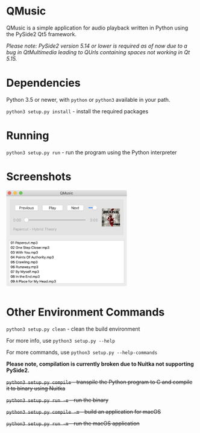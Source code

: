 # QMusic

QMusic is a simple application for audio playback written in Python using the PySide2 Qt5 framework.

*Please note: PySide2 version 5.14 or lower is required as of now due to a bug in QtMultimedia leading to QUrls containing spaces not working in Qt 5.15.*


# Dependencies

Python 3.5 or newer, with `python` or `python3` available in your path.

`python3 setup.py install` - install the required packages


# Running

`python3 setup.py run` - run the program using the Python interpreter


# Screenshots

<img src="resources/documentation/screenshot.png" width=320 style="border-radius: 4px; margin-bottom: 10px"/>


# Other Environment Commands

`python3 setup.py clean` - clean the build environment

For more info, use `python3 setup.py --help`

For more commands, use `python3 setup.py --help-commands`


**Please note, compilation is currently broken due to Nuitka not supporting PySide2.**

~~`python3 setup.py compile` - transpile the Python program to C and compile it to binary using Nuitka~~

~~`python3 setup.py run -e` - run the binary~~

~~`python3 setup.py compile -m` - build an application for macOS~~

~~`python3 setup.py run -m` - run the macOS application~~
